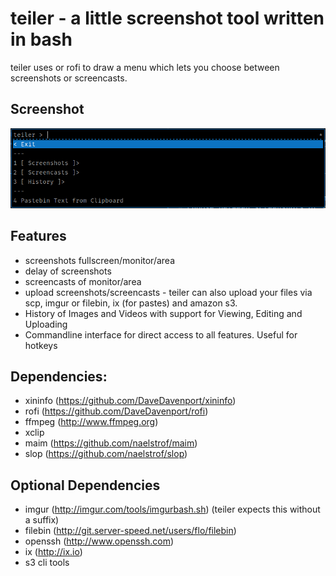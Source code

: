 # teiler - a little screenshot tool written in bash

teiler uses or rofi to draw a menu which lets you
choose between screenshots or screencasts.

## Screenshot

![teiker](screenshot.png "teiler in action")

## Features
* screenshots fullscreen/monitor/area
* delay of screenshots
* screencasts of monitor/area
* upload screenshots/screencasts - teiler can also upload your files via scp, imgur or filebin, ix (for pastes) and amazon s3.
* History of Images and Videos with support for Viewing, Editing and Uploading
* Commandline interface for direct access to all features. Useful for hotkeys

## Dependencies:

* xininfo (https://github.com/DaveDavenport/xininfo)
* rofi (https://github.com/DaveDavenport/rofi)
* ffmpeg (http://www.ffmpeg.org)
* xclip
* maim (https://github.com/naelstrof/maim)
* slop (https://github.com/naelstrof/slop)

## Optional Dependencies

* imgur (http://imgur.com/tools/imgurbash.sh) (teiler expects this without a suffix)
* filebin (http://git.server-speed.net/users/flo/filebin)
* openssh (http://www.openssh.com)
* ix (http://ix.io)
* s3 cli tools

